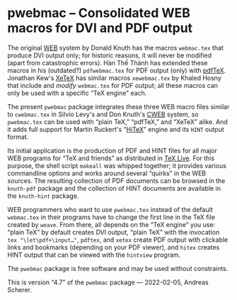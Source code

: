 # pwebmac – Consolidated WEB macros for DVI and PDF output

The original [WEB](https://ctan.org/pkg/web) system by Donald Knuth has the
macros `webmac.tex` that produce DVI output only; for historic reasons, it
will never be modified (apart from catastrophic errors).
Hàn Thế Thành has extended these macros in his (outdated?) `pdfwebmac.tex` for
PDF output (only) with [pdfTeX](https://ctan.org/pkg/pdftex).
Jonathan Kew's [XeTeX](https://ctan.org/pkg/xetex) has similar macros
`xewebmac.tex` by Khaled Hosny that include and _modify_ `webmac.tex` for PDF
output; all these macros can only be used with a specific “TeX engine” each.

The present `pwebmac` package integrates these three WEB macro files similar
to `cwebmac.tex` in Silvio Levy's and Don Knuth's
[CWEB](https://ctan.org/pkg/cweb) system, so `pwebmac.tex` can be used with
“plain TeX,” “pdfTeX,” and “XeTeX” alike. And it adds full support for Martin
Ruckert's “[HiTeX](https://ctan.org/pkg/hitex)” engine and its `HINT` output
format.

Its initial application is the production of PDF and HINT files for all major
WEB programs for “TeX and friends” as distributed in
[TeX Live](https://www.tug.org/texlive).  For this purpose, the shell script
`makeall` was whipped together; it provides various commandline options and
works around several “quirks” in the WEB sources.  The resulting collection
of PDF documents can be browsed in the `knuth-pdf` package and the collection
of HINT documents are available in the `knuth-hint` package.

WEB programmers who want to use `pwebmac.tex` instead of the default
`webmac.tex` in their programs have to change the first line in the TeX file
created by `weave`.  From there, all depends on the “TeX engine” you use:
“plain TeX” by default creates DVI output, “plain TeX” with the invocation
`tex "\let\pdf+\input…"`, `pdftex`, and `xetex` create PDF output with
clickable links and bookmarks (depending on your PDF viewer), and `hitex`
creates HINT output that can be viewed with the `hintview` program.

The `pwebmac` package is free software and may be used without constraints.

This is version “4.7” of the `pwebmac` package — 2022-02-05, Andreas Scherer.
